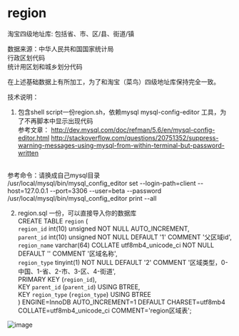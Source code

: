 # region
淘宝四级地址库: 包括省、市、区/县、街道/镇

数据来源：中华人民共和国国家统计局<br /> 
行政区划代码<br /> 
统计用区划和城乡划分代码<br /> 

在上述基础数据上有所加工，为了和淘宝（菜鸟）四级地址库保持完全一致。


技术说明：
1. 包含shell script一份region.sh，依赖mysql mysql-config-editor 工具，为了不再脚本中显示出现代码<br /> 
参考文章：
http://dev.mysql.com/doc/refman/5.6/en/mysql-config-editor.html
http://stackoverflow.com/questions/20751352/suppress-warning-messages-using-mysql-from-within-terminal-but-password-written

<br /> 
参考命令：请换成自己mysql目录<br /> 
/usr/local/mysql/bin/mysql_config_editor set --login-path=client --host=127.0.0.1 --port=3306 --user=beta --password<br /> 
/usr/local/mysql/bin/mysql_config_editor print --all

2. region.sql 一份，可以直接导入你的数据库<br /> 
CREATE TABLE `region` (<br /> 
  `region_id` int(10) unsigned NOT NULL AUTO_INCREMENT,<br /> 
  `parent_id` int(10) unsigned NOT NULL DEFAULT '1' COMMENT '父区域id',<br /> 
  `region_name` varchar(64) COLLATE utf8mb4_unicode_ci NOT NULL DEFAULT '' COMMENT '区域名称',<br /> 
  `region_type` tinyint(1) NOT NULL DEFAULT '2' COMMENT '区域类型，0-中国、1-省、2-市、3-区、4-街道',<br /> 
  PRIMARY KEY (`region_id`),<br /> 
  KEY `parent_id` (`parent_id`) USING BTREE,<br /> 
  KEY `region_type` (`region_type`) USING BTREE<br /> 
) ENGINE=InnoDB AUTO_INCREMENT=1 DEFAULT CHARSET=utf8mb4 COLLATE=utf8mb4_unicode_ci COMMENT='region区域表';<br /> 


![image](https://github.com/zhuweijin/region/raw/master/donate.jpeg)




